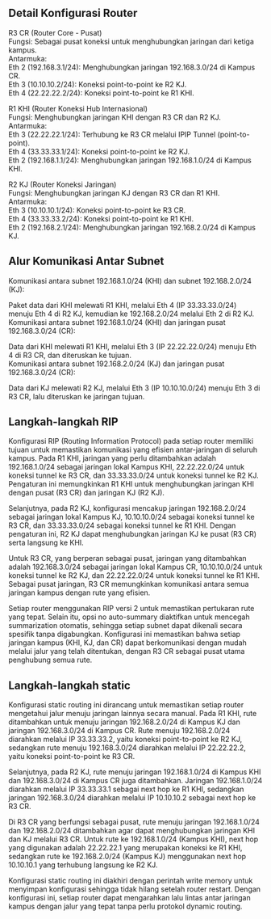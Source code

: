 ## Detail Konfigurasi Router

R3 CR (Router Core - Pusat) <br>
Fungsi: Sebagai pusat koneksi untuk menghubungkan jaringan dari ketiga kampus. <br>
Antarmuka: <br>
Eth 2 (192.168.3.1/24): Menghubungkan jaringan 192.168.3.0/24 di Kampus CR. <br>
Eth 3 (10.10.10.2/24): Koneksi point-to-point ke R2 KJ. <br>
Eth 4 (22.22.22.2/24): Koneksi point-to-point ke R1 KHI. <br>

R1 KHI (Router Koneksi Hub Internasional) <br>
Fungsi: Menghubungkan jaringan KHI dengan R3 CR dan R2 KJ. <br>
Antarmuka: <br>
Eth 3 (22.22.22.1/24): Terhubung ke R3 CR melalui IPIP Tunnel (point-to-point). <br>
Eth 4 (33.33.33.1/24): Koneksi point-to-point ke R2 KJ. <br>
Eth 2 (192.168.1.1/24): Menghubungkan jaringan 192.168.1.0/24 di Kampus KHI. <br>

R2 KJ (Router Koneksi Jaringan) <br>
Fungsi: Menghubungkan jaringan KJ dengan R3 CR dan R1 KHI. <br>
Antarmuka: <br>
Eth 3 (10.10.10.1/24): Koneksi point-to-point ke R3 CR. <br>
Eth 4 (33.33.33.2/24): Koneksi point-to-point ke R1 KHI. <br>
Eth 2 (192.168.2.1/24): Menghubungkan jaringan 192.168.2.0/24 di Kampus KJ. <br>

## Alur Komunikasi Antar Subnet <br>
Komunikasi antara subnet 192.168.1.0/24 (KHI) dan subnet 192.168.2.0/24 (KJ): <br>

Paket data dari KHI melewati R1 KHI, melalui Eth 4 (IP 33.33.33.0/24) menuju Eth 4 di R2 KJ, kemudian ke 192.168.2.0/24 melalui Eth 2 di R2 KJ. <br>
Komunikasi antara subnet 192.168.1.0/24 (KHI) dan jaringan pusat 192.168.3.0/24 (CR): <br>

Data dari KHI melewati R1 KHI, melalui Eth 3 (IP 22.22.22.0/24) menuju Eth 4 di R3 CR, dan diteruskan ke tujuan. <br>
Komunikasi antara subnet 192.168.2.0/24 (KJ) dan jaringan pusat 192.168.3.0/24 (CR): <br>

Data dari KJ melewati R2 KJ, melalui Eth 3 (IP 10.10.10.0/24) menuju Eth 3 di R3 CR, lalu diteruskan ke jaringan tujuan. <br>

## Langkah-langkah RIP <br>

Konfigurasi RIP (Routing Information Protocol) pada setiap router memiliki tujuan untuk memastikan komunikasi yang efisien antar-jaringan di seluruh kampus. 
Pada R1 KHI, jaringan yang perlu ditambahkan adalah 192.168.1.0/24 sebagai jaringan lokal Kampus KHI, 22.22.22.0/24 untuk koneksi tunnel ke R3 CR, dan 33.33.33.0/24 untuk koneksi tunnel ke R2 KJ. Pengaturan ini memungkinkan R1 KHI untuk menghubungkan jaringan KHI dengan pusat (R3 CR) dan jaringan KJ (R2 KJ). <br>

Selanjutnya, pada R2 KJ, konfigurasi mencakup jaringan 192.168.2.0/24 sebagai jaringan lokal Kampus KJ, 10.10.10.0/24 sebagai koneksi tunnel ke R3 CR, dan 33.33.33.0/24 sebagai koneksi tunnel ke R1 KHI. Dengan pengaturan ini, R2 KJ dapat menghubungkan jaringan KJ ke pusat (R3 CR) serta langsung ke KHI. <br>

Untuk R3 CR, yang berperan sebagai pusat, jaringan yang ditambahkan adalah 192.168.3.0/24 sebagai jaringan lokal Kampus CR, 10.10.10.0/24 untuk koneksi tunnel ke R2 KJ, dan 22.22.22.0/24 untuk koneksi tunnel ke R1 KHI. Sebagai pusat jaringan, R3 CR memungkinkan komunikasi antara semua jaringan kampus dengan rute yang efisien. <br>

Setiap router menggunakan RIP versi 2 untuk memastikan pertukaran rute yang tepat. Selain itu, opsi no auto-summary diaktifkan untuk mencegah summarization otomatis, sehingga setiap subnet dapat dikenali secara spesifik tanpa digabungkan. Konfigurasi ini memastikan bahwa setiap jaringan kampus (KHI, KJ, dan CR) dapat berkomunikasi dengan mudah melalui jalur yang telah ditentukan, dengan R3 CR sebagai pusat utama penghubung semua rute. <br>

## Langkah-langkah static <br>
Konfigurasi static routing ini dirancang untuk memastikan setiap router mengetahui jalur menuju jaringan lainnya secara manual. Pada R1 KHI, rute ditambahkan untuk menuju jaringan 192.168.2.0/24 di Kampus KJ dan jaringan 192.168.3.0/24 di Kampus CR. Rute menuju 192.168.2.0/24 diarahkan melalui IP 33.33.33.2, yaitu koneksi point-to-point ke R2 KJ, sedangkan rute menuju 192.168.3.0/24 diarahkan melalui IP 22.22.22.2, yaitu koneksi point-to-point ke R3 CR. <br>

Selanjutnya, pada R2 KJ, rute menuju jaringan 192.168.1.0/24 di Kampus KHI dan 192.168.3.0/24 di Kampus CR juga ditambahkan. Jaringan 192.168.1.0/24 diarahkan melalui IP 33.33.33.1 sebagai next hop ke R1 KHI, sedangkan jaringan 192.168.3.0/24 diarahkan melalui IP 10.10.10.2 sebagai next hop ke R3 CR. <br>

Di R3 CR yang berfungsi sebagai pusat, rute menuju jaringan 192.168.1.0/24 dan 192.168.2.0/24 ditambahkan agar dapat menghubungkan jaringan KHI dan KJ melalui R3 CR. Untuk rute ke 192.168.1.0/24 (Kampus KHI), next hop yang digunakan adalah 22.22.22.1 yang merupakan koneksi ke R1 KHI, sedangkan rute ke 192.168.2.0/24 (Kampus KJ) menggunakan next hop 10.10.10.1 yang terhubung langsung ke R2 KJ. <br>

Konfigurasi static routing ini diakhiri dengan perintah write memory untuk menyimpan konfigurasi sehingga tidak hilang setelah router restart. Dengan konfigurasi ini, setiap router dapat mengarahkan lalu lintas antar jaringan kampus dengan jalur yang tepat tanpa perlu protokol dynamic routing.







